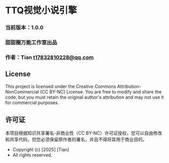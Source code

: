 # TTQ视觉小说引擎
### 当前版本：1.0.0
### 甜甜圈万能工作室出品
### 作者：Tian <t17832810228@qq.com>

## License
This project is licensed under the Creative Commons Attribution-NonCommercial (CC BY-NC) License. You are free to modify and share the code, but you must retain the original author's attribution and may not use it for commercial purposes.

## 许可证
本项目根据知识共享署名-非商业性（CC BY-NC）许可证授权，您可以自由修改和共享代码，但您必须保留原作者的署名，并且不得将其用于商业目的。


* Copyright (c) [2025] [Tian]
* All rights reserved.
